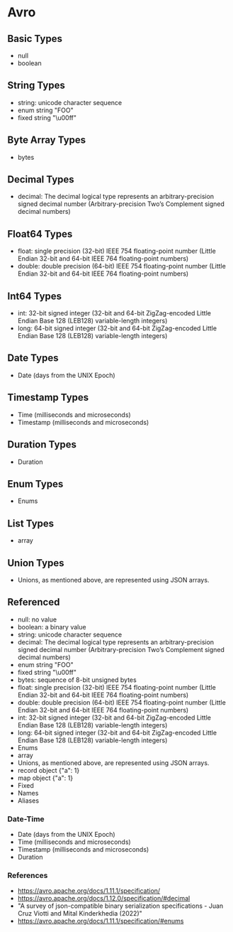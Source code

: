 # Avro

## Basic Types

* null
* boolean

## String Types

* string: unicode character sequence
* enum	string	"FOO"
* fixed	string	"\u00ff"

## Byte Array Types

* bytes

## Decimal Types

* decimal: The decimal logical type represents an arbitrary-precision signed decimal number (Arbitrary-precision Two’s Complement signed decimal numbers)

## Float64 Types

* float: single precision (32-bit) IEEE 754 floating-point number (Little Endian 32-bit and 64-bit IEEE 764 floating-point numbers)
* double: double precision (64-bit) IEEE 754 floating-point number (Little Endian 32-bit and 64-bit IEEE 764 floating-point numbers)

## Int64 Types

* int: 32-bit signed integer (32-bit and 64-bit ZigZag-encoded Little Endian Base 128 (LEB128) variable-length integers)
* long: 64-bit signed integer (32-bit and 64-bit ZigZag-encoded Little Endian Base 128 (LEB128) variable-length integers)

## Date Types

* Date (days from the UNIX Epoch)

## Timestamp Types

* Time (milliseconds and microseconds)
* Timestamp (milliseconds and microseconds)

## Duration Types

* Duration

## Enum Types

* Enums

## List Types

* array

## Union Types

* Unions, as mentioned above, are represented using JSON arrays.

## Referenced

* null: no value
* boolean: a binary value
* string: unicode character sequence
* decimal: The decimal logical type represents an arbitrary-precision signed decimal number (Arbitrary-precision Two’s Complement signed decimal numbers)
* enum	string	"FOO"
* fixed	string	"\u00ff"
* bytes: sequence of 8-bit unsigned bytes
* float: single precision (32-bit) IEEE 754 floating-point number (Little Endian 32-bit and 64-bit IEEE 764 floating-point numbers)
* double: double precision (64-bit) IEEE 754 floating-point number (Little Endian 32-bit and 64-bit IEEE 764 floating-point numbers)
* int: 32-bit signed integer (32-bit and 64-bit ZigZag-encoded Little Endian Base 128 (LEB128) variable-length integers)
* long: 64-bit signed integer (32-bit and 64-bit ZigZag-encoded Little Endian Base 128 (LEB128) variable-length integers)
* Enums
* array
* Unions, as mentioned above, are represented using JSON arrays.
* record	object	{"a": 1}
* map	object	{"a": 1}
* Fixed
* Names
* Aliases

### Date-Time

* Date (days from the UNIX Epoch)
* Time (milliseconds and microseconds)
* Timestamp (milliseconds and microseconds)
* Duration

### References

* https://avro.apache.org/docs/1.11.1/specification/
* https://avro.apache.org/docs/1.12.0/specification/#decimal
* "A survey of json-compatible binary serialization specifications - Juan Cruz Viotti and Mital Kinderkhedia (2022)"
* https://avro.apache.org/docs/1.11.1/specification/#enums